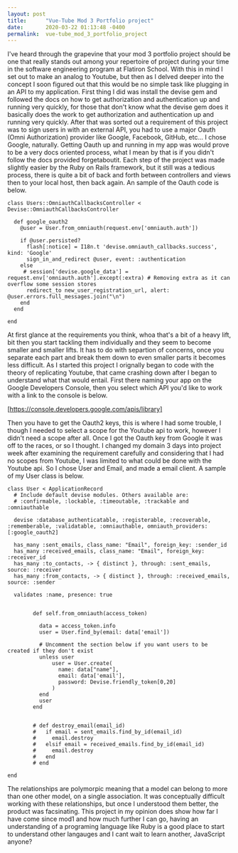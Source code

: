 ```yaml
---
layout: post
title:      "Vue-Tube Mod 3 Portfolio project"
date:       2020-03-22 01:13:48 -0400
permalink:  vue-tube_mod_3_portfolio_project
---
```



I've heard through the grapevine that your mod 3 portfolio project should be one that really stands out among your repertoire of project during your time in the software engineering program at Flatiron School.  With this in mind I set out to make an analog to Youtube, but then as I delved deeper into the concept I soon figured out that this would be no simple task like plugging in an API to my application.  First thing I did was install the devise gem and followed the docs on how to get authorization and authentication up and running very quickly, for those that don't know what the devise gem does it basically does the work to get authorization and authentication up and running very quickly.  After that was sorted out a requirement of this project was to sign users in with an external API, you had to use a major Oauth (Omni Authorization) provider like Google, Facebook, GitHub, etc... I chose Google, naturally.  Getting Oauth up and running in my app was would prove to be a very docs oriented process, what I mean by that is if you didn't follow the docs provided forgetaboutit.  Each step of the project was made slightly easier by the Ruby on Rails framework, but it still was a tedious process, there is quite a bit of back and forth between controllers and views then to your local host, then back again.  An sample of the Oauth code is below.


```
class Users::OmniauthCallbacksController < Devise::OmniauthCallbacksController

  def google_oauth2
    @user = User.from_omniauth(request.env['omniauth.auth'])

    if @user.persisted?
      flash[:notice] = I18n.t 'devise.omniauth_callbacks.success', kind: 'Google'
      sign_in_and_redirect @user, event: :authentication
    else
     # session['devise.google_data'] = request.env['omniauth.auth'].except(:extra) # Removing extra as it can overflow some session stores
      redirect_to new_user_registration_url, alert: @user.errors.full_messages.join("\n")
    end
  end

end
```


 At first glance at the requirements you think, whoa that's a bit of a heavy lift, bit then you start tackling them individually and they seem to become smaller and smaller lifts.  It has to do with separtion of concerns, once you separate each part and break them down to even smaller parts it becomes less difficult.  As I started this project I orignally began to code with the theory of replicating Youtube, that came crashing down after I began to understand what that would entail.  First there naming your app on the Google Developers Console, then you select which API you'd like to work with a link to the console is below.
		 
	
[https://console.developers.google.com/apis/library]

 
Then you have to get the Oauth2 keys, this is where I had some trouble, I though I needed to select a scope for the Youtube api to work, however I didn't need a scope after all.  Once I got the Oauth key from Google it was off to the races, or so I thought.  I changed my domain 3 days into project week after examining the requirement carefully and considering that I had no scopes from Youtube, I was limited to what could be done with the Youtube api.  So I chose User and Email, and made a email client.  A sample of my User class is below.


```
class User < ApplicationRecord
  # Include default devise modules. Others available are:
  # :confirmable, :lockable, :timeoutable, :trackable and :omniauthable

  devise :database_authenticatable, :registerable, :recoverable, :rememberable, :validatable, :omniauthable, omniauth_providers: [:google_oauth2]

  has_many :sent_emails, class_name: "Email", foreign_key: :sender_id
  has_many :received_emails, class_name: "Email", foreign_key: :receiver_id
  has_many :to_contacts, -> { distinct }, through: :sent_emails, source: :receiver
  has_many :from_contacts, -> { distinct }, through: :received_emails, source: :sender

  validates :name, presence: true


        def self.from_omniauth(access_token)

          data = access_token.info
          user = User.find_by(email: data['email'])
          
          # Uncomment the section below if you want users to be created if they don't exist
          unless user
              user = User.create(
                name: data["name"],
                email: data['email'],
                password: Devise.friendly_token[0,20]
              )
          end
          user
        end


        # def destroy_email(email_id)
        #   if email = sent_emails.find_by_id(email_id)
        #     email.destroy
        #   elsif email = received_emails.find_by_id(email_id)
        #     email.destroy
        #   end
        # end
  
end
```


The relationships are polymorpic meaning that a model can belong to more than one other model, on a single association.  It was conceptually difficult working with these relationships, but once I understood them better, the product was facsinating.  This project in my opinion does show how far I have come since mod1 and how much further I can go, having an understanding of a programing language like Ruby is a good place to start to understand other langauges and I cant wait to learn another, JavaScript anyone?
